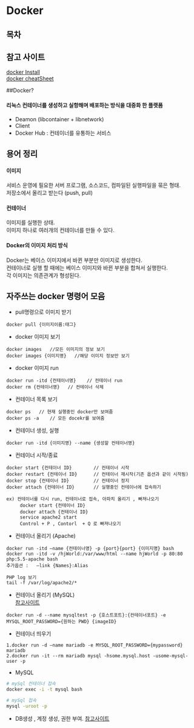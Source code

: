 # Docker

## 목차

## 참고 사이트

[docker Install](http://blog.nacyot.com/articles/2014-01-27-easy-deploy-with-docker/)   
[docker cheatSheet](https://gist.github.com/nacyot/8366310)

##Docker?
#### 리눅스 컨테이너를 생성하고 실항해며 배포하는 방식을 대중화 한 플랫폼

- Deamon (libcontainer + libnetwork)
- Client
- Docker Hub : 컨테이너를 유통하는 서비스



## 용어 정리
#### 이미지

서비스 운영에 필요한 서버 프로그램, 소스코드, 컴파일된 실행파일을 묶은 형태. <br>
저장소에서 올리고 받는다 (push, pull)

#### 컨테이너

이미지를 실행한 상태.   
이미지 하나로 여러개의 컨테이너를 만들 수 있다.  

#### Docker의 이미지 처리 방식

Docker는 베이스 이미지에서 바뀐 부분만 이미지로 생성한다.   
컨테이너로 실행 할 때에는 베이스 이미지와 바뀐 부분을 합쳐서 실행한다.   
각 이미지는 의존관계가 형성된다.   

## 자주쓰는 docker 명령어 모음

- pull명령으로 이미지 받기

``` 
docker pull {이미지이름:태그}
```

- docker 이미지 보기
``` 
docker images   //모든 이미지의 정보 보기
docker images {이미지명}   //해당 이미지 정보만 보기
```

- docker 이미지 run
```
docker run -itd {컨테이너명}    // 컨테이너 run
docker rm {컨테이너명}   // 컨테이너 삭제
```

- 컨테이너 목록 보기
```
docker ps   // 현재 실행중인 docker만 보여줌
docker ps -a    // 모든 docekr를 보여줌
```

- 컨테이너 생성, 실행
```
docker run -itd {이미지명} --name {생성할 컨테이너명}
```

- 컨테이너 시작/종료
```
docker start {컨테이너 ID}        // 컨테이너 시작
docker restart {컨테이너 ID}      // 컨테이너 재시작(기존 옵션과 같이 시작됨)
docker stop {컨테이너 ID}         // 컨테이너 정지
docker attach {컨테이너 ID}       // 실행중인 컨테이너에 접속하기

ex) 컨테이너를 다시 run, 컨테이너로 접속, 아파치 올리기 , 빠져나오기
     docker start {컨테이너 ID}
     docker attach {컨테이너 ID}
     service apache2 start
     Control + P , Contorl  + Q 로 빠져나오기
```

- 컨테이너 올리기 (Apache)
```
docker run -itd —name {컨테이너명} -p {port}{port} {이미지명} bash
docker run -itd -v /hjWorld:/var/www/html --name hjWorld -p 80:80 php:5.5-apache bash
추가옵션 :   —link {Names}:Alias

PHP log 보기
tail -f /var/log/apache2/*
```

- 컨테이너 올리기 (MySQL)  
  [참고사이트](http://blog.naver.com/PostView.nhn?blogId=alice_k106&logNo=220347048673)
```
docker run -d --name mysqltest -p {호스트포트}:{컨테이너포트} -e MYSQL_ROOT_PASSWORD={원하는 PWD} {imageID}
```

- 컨테이너 띄우기
```
1.docker run -d —name mariadb -e MYSQL_ROOT_PASSWORD={mypassword} mariadb
2.docker run -it --rm mariadb mysql -hsome.mysql.host -usome-mysql-user -p 
```

- MySQL

```BASH
# mySql 컨테이너 접속
docker exec -i -t mysql bash

# mySql 접속
mysql -uroot -p
```

- DB생성 , 계정 생성, 권한 부여.
  [참고사이트](https://github.com/hyeongJuKim/TIL/blob/master/SQL%2CDB/MariaDB.md)



